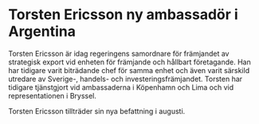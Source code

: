 # Torsten Ericsson ny ambassadör i Argentina

Torsten Ericsson är idag regeringens samordnare för främjandet av strategisk export vid enheten för främjande och hållbart företagande. Han har tidigare varit biträdande chef för samma enhet och även varit särskild utredare av Sverige-, handels- och investeringsfrämjandet. Torsten har tidigare tjänstgjort vid ambassaderna i Köpenhamn och Lima och vid representationen i Bryssel.

Torsten Ericsson tillträder sin nya befattning i augusti.
